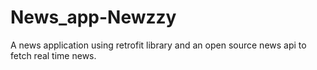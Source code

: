 # News_app-Newzzy
A news application using retrofit library and an open source news api to fetch real time news.
